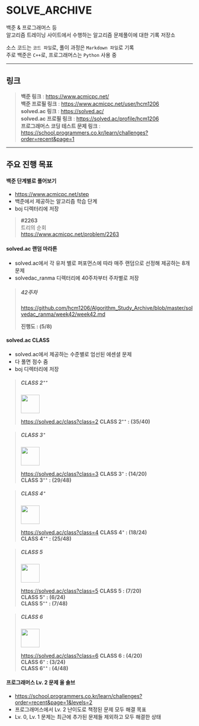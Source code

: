 # SOLVE_ARCHIVE
백준 & 프로그래머스 등  
알고리즘 트레이닝 사이트에서 수행하는 알고리즘 문제풀이에 대한 기록 저장소  
  
소스 코드는 `코드 파일`로, 풀이 과정은 `Markdown 파일`로 기록  
주로 백준은 `C++`로, 프로그래머스는 `Python` 사용 중  

<hr>

## 링크

> **백준 링크** : https://www.acmicpc.net/  
> **백준 프로필 링크** : https://www.acmicpc.net/user/hcm1206    
> **solved\.ac 링크** : https://solved.ac/  
> **solved\.ac 프로필 링크** : https://solved.ac/profile/hcm1206  
> **프로그래머스 코딩 테스트 문제 링크** : https://school.programmers.co.kr/learn/challenges?order=recent&page=1  

<hr>

## 주요 진행 목표

#### 백준 단계별로 풀어보기
- https://www.acmicpc.net/step
- 백준에서 제공하는 알고리즘 학습 단계
- boj 디렉터리에 저장


> **#2263**  
> 트리의 순회  
> https://www.acmicpc.net/problem/2263   


#### solved\.ac 랜덤 마라톤
- solved\.ac에서 각 유저 별로 퍼포먼스에 따라 매주 랜덤으로 선정해 제공하는 8개 문제
- solvedac_ranma 디렉터리에 40주차부터 주차별로 저장

> ##### 42주차
> https://github.com/hcm1206/Algorithm_Study_Archive/blob/master/solvedac_ranma/week42/week42.md  
> 
> **진행도 : (5/8)**

#### solved\.ac CLASS
- solved\.ac에서 제공하는 수준별로 엄선된 에센셜 문제
- 다 풀면 점수 줌
- boj 디렉터리에 저장

> ##### CLASS 2⁺⁺
> <img src='https://static.solved.ac/class/c2.svg' width='50'>  
> 
> https://solved.ac/class?class=2
> **CLASS 2⁺⁺ : (35/40)**  

> ##### CLASS 3⁺
> <img src='https://static.solved.ac/class/c3.svg' width='50'>  
> 
> https://solved.ac/class?class=3
> **CLASS 3⁺ : (14/20)**  
> **CLASS 3⁺⁺ : (29/48)**  

> ##### CLASS 4⁺
> <img src='https://static.solved.ac/class/c4.svg' width='50'>  
> 
> https://solved.ac/class?class=4
> **CLASS 4⁺ : (18/24)**  
> **CLASS 4⁺⁺ : (25/48)**  

> ##### CLASS 5
> <img src='https://static.solved.ac/class/c5.svg' width='50'>  
> 
> https://solved.ac/class?class=5
> **CLASS 5 : (7/20)**  
> **CLASS 5⁺ : (6/24)**  
> **CLASS 5⁺⁺ : (7/48)**  

> ##### CLASS 6
> <img src='https://static.solved.ac/class/c6.svg' width='50'>  
> 
> https://solved.ac/class?class=6
> **CLASS 6 : (4/20)**  
> **CLASS 6⁺ : (3/24)**  
> **CLASS 6⁺⁺ : (4/48)**  

#### 프로그래머스 Lv. 2 문제 올 솔브
- https://school.programmers.co.kr/learn/challenges?order=recent&page=1&levels=2
- 프로그래머스에서 Lv. 2 난이도로 책정된 문제 모두 해결 목표
- Lv. 0, Lv. 1 문제는 최근에 추가된 문제들 제외하고 모두 해결한 상태
